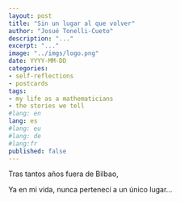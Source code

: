 ```yaml
---
layout: post
title: "Sin un lugar al que volver"
author: "Josué Tonelli-Cueto"
description: "..."
excerpt: "..."
image: "../imgs/logo.png"
date: YYYY-MM-DD
categories:
- self-reflections
- postcards
tags:
- my life as a mathematicians
- the stories we tell
#lang: en
lang: es
#lang: eu
#lang: de
#lang:fr
published: false
---
```


Tras tantos años fuera de Bilbao,

Ya en mi vida, nunca pertenecí a un único lugar...
